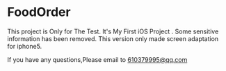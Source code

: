 # FoodOrder
This project is Only for The Test.
It's My First iOS Project .
Some sensitive information has been removed.
This version only made screen adaptation for iphone5.

If you have any questions,Please email to 610379995@qq.com
